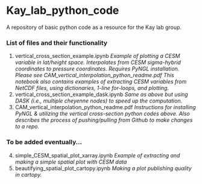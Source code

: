 # Kay_lab_python_code
A repository of basic python code as a resource for the Kay lab group.

### List of files and their functionality
1. vertical_cross_section_example.ipynb
*Example of plotting a CESM variable in lat/height space. Interpolates from CESM sigma-hybrid coordinates to pressure coordinates. Requires PyNGL installation. Please see CAM_vertical_interpolation_python_readme.pdf*
*This notebook also contains examples of extracting CESM variables from NetCDF files, using dictionaries, 1-line for-loops, and plotting.*
2. vertical_cross_section_example_dask.ipynb
*Same as above but using DASK (i.e., multiple cheyenne nodes) to speed up the computation.*
3. CAM_vertical_interpolation_python_readme.pdf
*Instructions for installing PyNGL & utilizing the vertical cross-section python codes above. Also describes the process of pushing/pulling from Github to make changes to a repo.*

### To be added eventually... 
4. simple_CESM_spatial_plot_xarray.ipynb
*Example of extracting and making a simple spatial plot with CESM data*
5. beautifying_spatial_plot_cartopy.ipynb
*Making a plot publishing quality in cartopy.*
